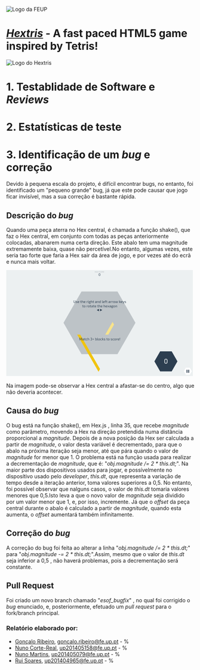 ![Logo da FEUP](http://www.junifeup.pt/wp-content/uploads/2016/01/feup.png)

# [_Hextris_](https://github.com/Hextris/hextris) - A fast paced HTML5 game inspired by Tetris!

![Logo do Hextris](https://raw.githubusercontent.com/Spininador/hextris/esof_hextris/favicon.ico)

# 1. Testablidade de Software e _Reviews_
# 2. Estatísticas de teste
# 3. Identificação de um _bug_ e correção
Devido à pequena escala do projeto, é difícil encontrar bugs, no entanto, foi identificado um "pequeno grande" bug, já que este pode causar que jogo ficar invisível, mas a sua correção é bastante rápida.
## Descrição do _bug_
Quando uma peça aterra no Hex central, é chamada a função shake(), que faz o Hex central, em conjunto com todas as peças anteriormente colocadas, abanarem numa certa direção.
Este abalo tem uma magnitude extremamente baixa, quase não percetível.No entanto, algumas vezes, este seria tao forte que faria a Hex sair da área de jogo, e por vezes até do ecrã e nunca mais voltar.

![Bug](https://raw.githubusercontent.com/Spininador/hextris/esof_hextris/ESOF-docs/resources/bug.PNG)

Na imagem pode-se observar a Hex central a afastar-se do centro, algo que não deveria acontecer.
## Causa do _bug_
O bug está na função shake(), em Hex.js , linha 35, que recebe _magnitude_ como parâmetro, movendo a Hex na direção pretendida numa distância proporcional a _magnitude_.
Depois de a nova posição da Hex ser calculada a partir de _magnitude_, o valor desta variável é decrementado, para que o abalo na próxima iteração seja menor, até que pára quando o valor de _magnitude_ for menor que 1.
O problema está na função usada para realizar a decrementação de _magnitude_, que é: "_obj.magnitude /= 2 * this.dt;_".
Na maior parte dos dispositivos usados para jogar, e possívelmente no disposítivo usado pelo _developer_, _this.dt_, que representa a variação de tempo desde a iteração anterior, toma valores superiores a 0,5.
No entanto, foi possível observar que nalguns casos, o valor de _this.dt_ tomaria valores menores que 0,5.Isto leva a que o novo valor de _magnitude_ seja dividido por um valor menor que 1, e, por isso, incremente.
Já que o _offset_ da peça central durante o abalo é calculado a partir de _magnitude_, quando esta aumenta, o _offset_ aumentará também infinitamente.
## Correção do _bug_
A correção do bug foi feita ao alterar a linha "_obj.magnitude /= 2 * this.dt;_" para "_obj.magnitude -= 2 * this.dt;_".Assim, mesmo que o valor de _this.dt_ seja inferior a 0,5 , não haverá problemas, pois a decrementação será constante.
## Pull Request
Foi criado um novo branch chamado "_esof\_bugfix_" , no qual foi corrigido o _bug_ enunciado, e, posteriormente, efetuado um _pull request_ para o fork/branch principal.
### Relatório elaborado por:
* [Gonçalo Ribeiro](https://github.com/gribeirofeup),  goncalo.ribeiro@fe.up.pt - %
* [Nuno Corte-Real](https://github.com/nunocr), 	up201405158@fe.up.pt - %
* [Nuno Martins](https://github.com/Spininador), 	up201405079@fe.up.pt - %
* [Rui Soares](https://github.com/RuiCS),		up201404965@fe.up.pt - %

<!-- 
Assignment 4: Verification and Validation
The goal of this fourth assignment is to document the project according to the current state with respect to verification and validation. This assignment requires you to carefully and thoroughly inspect the source code. You're also free to choose (static/dynamic) testing tools to help you test and debug and project. 

In particular, this report should discuss the following

Discuss Software Testability and Reviews: controllability, observability, isolateability, separation of concerns, understandability, heterogeneity.  
Grade: 6pts
Report Test Statistics and analytics:  e.g., number of test cases, percentage of coverage, number of flaky tests, etc. (see links of projects in moodle for inspiration)
Grade: 8pts
Identify a new bug and/or correct a bug
Grade: 6pts (identification: 4 points; correction: 2 points)
You think your project has no bugs?! Then, you do need to have a compelling story for us to credit you 6pts! 

-->
